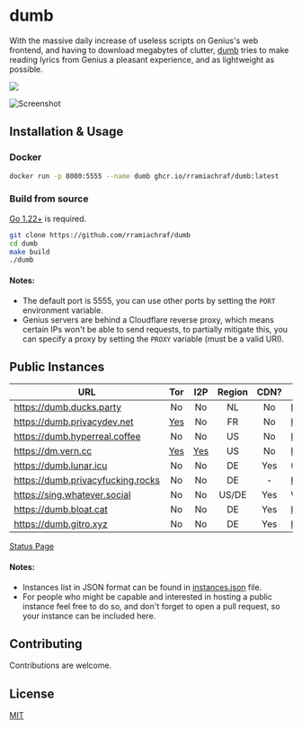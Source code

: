 # dumb
With the massive daily increase of useless scripts on Genius's web frontend, and having to download megabytes of clutter, [dumb](https://github.com/rramiachraf/dumb) tries to make reading lyrics from Genius a pleasant experience, and as lightweight as possible.

<a href="https://codeberg.org/rramiachraf/dumb"><img src="https://img.shields.io/badge/Codeberg-%232185d0" /></a>

![Screenshot](https://raw.githubusercontent.com/rramiachraf/dumb/main/screenshot.png)

## Installation & Usage
### Docker
```bash
docker run -p 8080:5555 --name dumb ghcr.io/rramiachraf/dumb:latest
```

### Build from source
[Go 1.22+](https://go.dev/dl) is required.
```bash
git clone https://github.com/rramiachraf/dumb
cd dumb
make build
./dumb
```

#### Notes:
- The default port is 5555, you can use other ports by setting the `PORT` environment variable.
- Genius servers are behind a Cloudflare reverse proxy, which means certain IPs won't be able to send requests, to partially mitigate this, you can specify a proxy by setting the `PROXY` variable (must be a valid URI).

## Public Instances
| URL | Tor | I2P | Region | CDN? | Operator |
| --- | :----: | :----: | :----: | :----: | --- |
| <https://dumb.ducks.party> | No | No | NL | No | https://ducks.party |
| <https://dumb.privacydev.net> | [Yes](http://dumb.g4c3eya4clenolymqbpgwz3q3tawoxw56yhzk4vugqrl6dtu3ejvhjid.onion) | No | FR | No | https://privacydev.net |
| <https://dumb.hyperreal.coffee> | No | No | US | No | https://hyperreal.coffee |
| <https://dm.vern.cc> | [Yes](http://dm.vernccvbvyi5qhfzyqengccj7lkove6bjot2xhh5kajhwvidqafczrad.onion) | [Yes](http://vernxpcpqi2y4uhu7to4rnjmyjjgzh3x3qxyzpmkhykefchkmleq.b32.i2p) | US | No | https://vern.cc |
| <https://dumb.lunar.icu> | No | No | DE | Yes | @MaximilianGT500 |
| <https://dumb.privacyfucking.rocks> | No | No | DE | - | https://privacyfucking.rocks |
| <https://sing.whatever.social> | No | No | US/DE | Yes | Whatever Social |
| <https://dumb.bloat.cat> | No | No | DE | Yes | https://bloat.cat |
| <https://dumb.gitro.xyz> | No | No | DE | Yes | https://gitro.xyz |

[Status Page](https://github.com/rramiachraf/dumb-instances)

#### Notes:
- Instances list in JSON format can be found in [instances.json](instances.json) file.
- For people who might be capable and interested in hosting a public instance feel free to do so, and don't forget to open a pull request, so your instance can be included here.

## Contributing
Contributions are welcome.

## License
[MIT](https://github.com/rramiachraf/dumb/blob/main/LICENCE)

